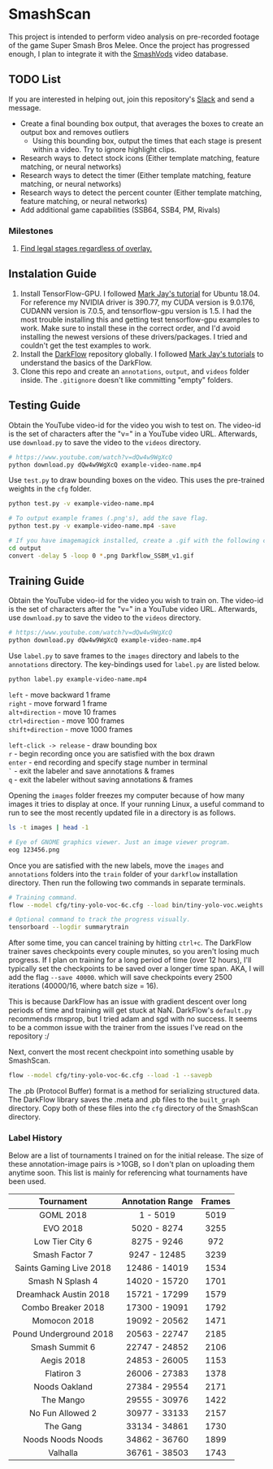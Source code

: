 # SmashScan

This project is intended to perform video analysis on pre-recorded footage of the game Super Smash Bros Melee. Once the project has progressed enough, I plan to integrate it with the [SmashVods](http://smashvods.com/) video database.

## TODO List
If you are interested in helping out, join this repository's [Slack](https://join.slack.com/t/smashscan/shared_invite/enQtNDE5MjA5OTI0NDgwLTYwNGNkOWFmZjRjYjkwNDRkNzMzZGJjZjQwZTY5Y2YwZDhmNDJiYzEyZjk1OWJmMmU2YzYzNjRjMTIzYmM2YTI) and send a message.
+ Create a final bounding box output, that averages the boxes to create an output box and removes outliers
  + Using this bounding box, output the times that each stage is present within a video. Try to ignore highlight clips.
+ Research ways to detect stock icons (Either template matching, feature matching, or neural networks)
+ Research ways to detect the timer (Either template matching, feature matching, or neural networks)
+ Research ways to detect the percent counter (Either template matching, feature matching, or neural networks)
+ Add additional game capabilities (SSB64, SSB4, PM, Rivals)

### Milestones
1. [Find legal stages regardless of overlay.](https://medium.com/@seft/smashscan-using-neural-networks-to-analyze-super-smash-bros-melee-a7d0ab5c0755)

## Instalation Guide
1. Install TensorFlow-GPU. I followed [Mark Jay's tutorial](https://www.youtube.com/watch?v=vxjbL5iN1XY) for Ubuntu 18.04. For reference my NVIDIA driver is 390.77, my CUDA version is 9.0.176, CUDANN version is 7.0.5, and tensorflow-gpu version is 1.5. I had the most trouble installing this and getting test tensorflow-gpu examples to work. Make sure to install these in the correct order, and I'd avoid installing the newest versions of these drivers/packages. I tried and couldn't get the test examples to work.
2. Install the [DarkFlow](https://github.com/thtrieu/darkflow) repository globally. I followed [Mark Jay's tutorials](https://www.youtube.com/watch?v=PyjBd7IDYZs&list=PLX-LrBk6h3wSGvuTnxB2Kj358XfctL4BM) to understand the basics of the DarkFlow. 
3. Clone this repo and create an `annotations`, `output`, and `videos` folder inside. The `.gitignore` doesn't like committing "empty" folders.

## Testing Guide

Obtain the YouTube video-id for the video you wish to test on. The video-id is the set of characters after the "v=" in a YouTube video URL. Afterwards, use `download.py` to save the video to the `videos` directory.

``` bash
# https://www.youtube.com/watch?v=dQw4w9WgXcQ
python download.py dQw4w9WgXcQ example-video-name.mp4
```

Use `test.py` to draw bounding boxes on the video. This uses the pre-trained weights in the `cfg` folder.

``` bash
python test.py -v example-video-name.mp4

# To output example frames (.png's), add the save flag.
python test.py -v example-video-name.mp4 -save

# If you have imagemagick installed, create a .gif with the following command.
cd output
convert -delay 5 -loop 0 *.png Darkflow_SSBM_v1.gif
```


## Training Guide

Obtain the YouTube video-id for the video you wish to train on. The video-id is the set of characters after the "v=" in a YouTube video URL. Afterwards, use `download.py` to save the video to the `videos` directory.

``` bash
# https://www.youtube.com/watch?v=dQw4w9WgXcQ
python download.py dQw4w9WgXcQ example-video-name.mp4
```

Use `label.py` to save frames to the `images` directory and labels to the `annotations` directory. The key-bindings used for `label.py` are listed below.

``` bash
python label.py example-video-name.mp4
```

`left` - move backward 1 frame  
`right` - move forward 1 frame  
`alt+direction` - move 10 frames  
`ctrl+direction` - move 100 frames  
`shift+direction` - move 1000 frames  

`left-click -> release` - draw bounding box  
`r` - begin recording once you are satisfied with the box drawn  
`enter` - end recording and specify stage number in terminal  
`` ` `` - exit the labeler and save annotations & frames  
`q` - exit the labeler without saving annotations & frames  

Opening the `images` folder freezes my computer because of how many images it tries to display at once. If your running Linux, a useful command to run to see the most recently updated file in a directory is as follows.

```bash
ls -t images | head -1

# Eye of GNOME graphics viewer. Just an image viewer program.
eog 123456.png
```

Once you are satisfied with the new labels, move the `images` and `annotations` folders into the `train` folder of your `darkflow` installation directory. Then run the following two commands in separate terminals.

```bash
# Training command.
flow --model cfg/tiny-yolo-voc-6c.cfg --load bin/tiny-yolo-voc.weights --train --annotation train/annotations --dataset train/images --epoch 100 --gpu 1.0 --summary summary

# Optional command to track the progress visually.
tensorboard --logdir summarytrain
```

After some time, you can cancel training by hitting `ctrl+c`. The DarkFlow trainer saves checkpoints every couple minutes, so you aren't losing much progress. If I plan on training for a long period of time (over 12 hours), I'll typically set the checkpoints to be saved over a longer time span. AKA, I will add the flag `--save 40000`. which will save checkpoints every 2500 iterations (40000/16, where batch size = 16).

This is because DarkFlow has an issue with gradient descent over long periods of time and training will get stuck at NaN. DarkFlow's `default.py` recommends rmsprop, but I tried adam and sgd with no success. It seems to be a common issue with the trainer from the issues I've read on the repository :/

Next, convert the most recent checkpoint into something usable by SmashScan.

``` bash
flow --model cfg/tiny-yolo-voc-6c.cfg --load -1 --savepb
```

The .pb (Protocol Buffer) format is a method for serializing structured data. The DarkFlow library saves the .meta and .pb files to the `built_graph` directory. Copy both of these files into the `cfg` directory of the SmashScan directory.

### Label History
Below are a list of tournaments I trained on for the initial release. The size of these annotation-image pairs is >10GB, so I don't plan on uploading them anytime soon. This list is mainly for referencing what tournaments have been used.

| Tournament | Annotation Range | Frames |
| :--------: | :----------: | :--------------: |
| GOML 2018 | 1 - 5019 | 5019 |
| EVO 2018 | 5020 - 8274 | 3255 |
| Low Tier City 6 | 8275 - 9246 | 972 |
| Smash Factor 7 | 9247 - 12485 | 3239 |
| Saints Gaming Live 2018 | 12486 - 14019 | 1534 |
| Smash N Splash 4 | 14020 - 15720 | 1701 |
| Dreamhack Austin 2018 | 15721 - 17299 | 1579 |
| Combo Breaker 2018 | 17300 - 19091 | 1792 |
| Momocon 2018 | 19092 - 20562 | 1471 |
| Pound Underground 2018 | 20563 - 22747 | 2185 |
| Smash Summit 6 | 22747 - 24852 | 2106 |
| Aegis 2018 | 24853 - 26005 | 1153 |
| Flatiron 3 | 26006 - 27383 | 1378 |
| Noods Oakland | 27384 - 29554 | 2171 |
| The Mango | 29555 - 30976 | 1422 |
| No Fun Allowed 2 | 30977 - 33133 | 2157 |
| The Gang | 33134 - 34861 | 1730 |
| Noods Noods Noods | 34862 - 36760 | 1899 |
| Valhalla | 36761 - 38503 | 1743 |

